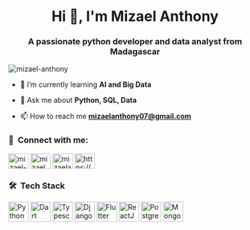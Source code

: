 <h1 align="center">Hi 👋, I'm Mizael Anthony</h1>
<h3 align="center">A passionate python developer and data analyst from Madagascar</h3>

<p align="left"> <img src="https://komarev.com/ghpvc/?username=mizael-anthony&label=Profile%20views&color=0e75b6&style=flat" alt="mizael-anthony" /> </p>

- 🌱 I’m currently learning **AI and Big Data**

- 💬 Ask me about **Python, SQL, Data**

- 📫 How to reach me **mizaelanthony07@gmail.com**

<h3 align="left">🚀 &nbsp;Connect with me:</h3>
<p align="left">
<a href="https://linkedin.com/in/mizael-anthony" target="blank"><img align="center" src="https://cdn.jsdelivr.net/gh/devicons/devicon/icons/linkedin/linkedin-original.svg" alt="mizael-anthony" height="30" width="40" /></a>
<a href="https://web.facebook.com/profile.php?id=100084669062052" target="blank"><img align="center" src="https://cdn.jsdelivr.net/gh/devicons/devicon/icons/facebook/facebook-original.svg" alt="mizael anthony" height="30" width="40" /></a>
<a href="https://www.hackerrank.com/profile/mizaelanthony07" target="blank"><img align="center" src="https://raw.githubusercontent.com/rahuldkjain/github-profile-readme-generator/master/src/images/icons/Social/hackerrank.svg" alt="mizaelanthony07" height="30" width="40" /></a>
<a href="https://discord.gg/https://discord.gg/Rg4w5szC" target="blank"><img align="center" src="https://raw.githubusercontent.com/rahuldkjain/github-profile-readme-generator/master/src/images/icons/Social/discord.svg" alt="https://discord.gg/Rg4w5szC" height="30" width="40" /></a>
</p>

<h3> 🛠️ &nbsp;Tech Stack</h3>
<p align="left">
<img src="https://cdn.jsdelivr.net/gh/devicons/devicon/icons/python/python-original.svg"  alt="Python" width="40" height="40"/>
<img src="https://cdn.jsdelivr.net/gh/devicons/devicon/icons/dart/dart-original.svg"  alt="Dart"  width="40" height="40"/>
<img src="https://cdn.jsdelivr.net/gh/devicons/devicon/icons/typescript/typescript-original.svg"  alt="Typescript"  width="40" height="40"/>
<img src="https://cdn.jsdelivr.net/gh/devicons/devicon/icons/django/django-plain.svg" alt="Django"  width="40" height="40"/>
<img src="https://cdn.jsdelivr.net/gh/devicons/devicon/icons/flutter/flutter-original.svg" alt="Flutter"  width="40" height="40"/>
<img src="https://cdn.jsdelivr.net/gh/devicons/devicon/icons/react/react-original.svg" alt="ReactJS" width="40" height="40"/>
<img src="https://cdn.jsdelivr.net/gh/devicons/devicon/icons/postgresql/postgresql-original.svg" alt="PostgreSQL"  width="40" height="40"/>
<img src="https://cdn.jsdelivr.net/gh/devicons/devicon/icons/mongodb/mongodb-original.svg" alt="MongoDB"   width="40" height="40"/>
</p>
